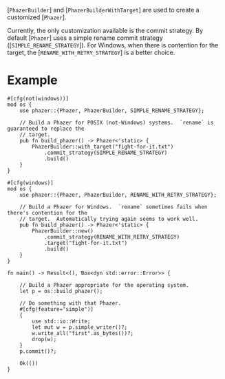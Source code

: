[`PhazerBuilder`] and [`PhazerBuilderWithTarget`] are used to create a customized [`Phazer`].

Currently, the only customization available is the commit strategy.  By default [`Phazer`]
uses a simple rename commit strategy ([`SIMPLE_RENAME_STRATEGY`]).  For Windows, when there is
contention for the target, the [`RENAME_WITH_RETRY_STRATEGY`] is a better choice.

# Example

```
#[cfg(not(windows))]
mod os {
    use phazer::{Phazer, PhazerBuilder, SIMPLE_RENAME_STRATEGY};

    // Build a Phazer for POSIX (not-Windows) systems.  `rename` is guaranteed to replace the
    // target.
    pub fn build_phazer() -> Phazer<'static> {
        PhazerBuilder::with_target("fight-for-it.txt")
            .commit_strategy(SIMPLE_RENAME_STRATEGY)
            .build()
    }
}

#[cfg(windows)]
mod os {
    use phazer::{Phazer, PhazerBuilder, RENAME_WITH_RETRY_STRATEGY};

    // Build a Phazer for Windows.  `rename` sometimes fails when there's contention for the
    // target.  Automatically trying again seems to work well.
    pub fn build_phazer() -> Phazer<'static> {
        PhazerBuilder::new()
            .commit_strategy(RENAME_WITH_RETRY_STRATEGY)
            .target("fight-for-it.txt")
            .build()
    }
}

fn main() -> Result<(), Box<dyn std::error::Error>> {

    // Build a Phazer appropriate for the operating system.
    let p = os::build_phazer();

    // Do something with that Phazer.
    #[cfg(feature="simple")]
    {
        use std::io::Write;
        let mut w = p.simple_writer()?;
        w.write_all("first".as_bytes())?;
        drop(w);
    }
    p.commit()?;

    Ok(())
}
```
